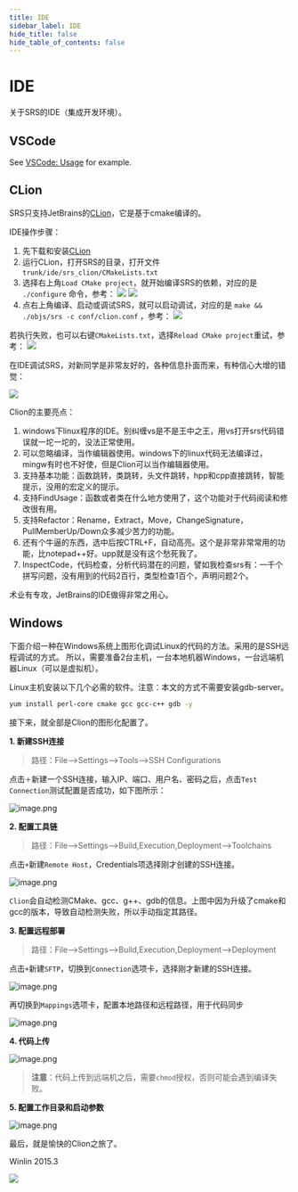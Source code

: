 ```yaml
---
title: IDE
sidebar_label: IDE
hide_title: false
hide_table_of_contents: false
---
```


# IDE

关于SRS的IDE（集成开发环境）。

## VSCode

See [VSCode: Usage](https://github.com/ossrs/srs/blob/develop/.vscode/README.md) for example.

## CLion

SRS只支持JetBrains的[CLion](http://www.jetbrains.com/clion/)，它是基于cmake编译的。

IDE操作步骤：

1. 先下载和安装[CLion](http://www.jetbrains.com/clion/)
1. 运行CLion，打开SRS的目录，打开文件 `trunk/ide/srs_clion/CMakeLists.txt`
2. 选择右上角`Load CMake project`，就开始编译SRS的依赖，对应的是 `./configure` 命令，参考： ![](/img/doc-integration-ide-001.png) ![](/img/doc-integration-ide-003.png)
3. 点右上角编译、启动或调试SRS，就可以启动调试，对应的是 `make && ./objs/srs -c conf/clion.conf` ，参考： ![](/img/doc-integration-ide-004.png)

若执行失败，也可以右键`CMakeLists.txt`，选择`Reload CMake project`重试，参考： ![](/img/doc-integration-ide-002.png)

在IDE调试SRS，对新同学是非常友好的，各种信息扑面而来，有种信心大增的错觉：

![](/img/doc-integration-ide-005.png)

Clion的主要亮点：

1. windows下linux程序的IDE。别纠缠vs是不是王中之王，用vs打开srs代码错误就一坨一坨的，没法正常使用。
2. 可以忽略编译，当作编辑器使用。windows下的linux代码无法编译过，mingw有时也不好使，但是Clion可以当作编辑器使用。
3. 支持基本功能：函数跳转，类跳转，头文件跳转，hpp和cpp直接跳转，智能提示，没用的宏定义的提示。
4. 支持FindUsage：函数或者类在什么地方使用了，这个功能对于代码阅读和修改很有用。
5. 支持Refactor：Rename，Extract，Move，ChangeSignature，PullMemberUp/Down众多减少苦力的功能。
6. 还有个牛逼的东西，选中后按CTRL+F，自动高亮。这个是非常非常常用的功能，比notepad++好。upp就是没有这个愁死我了。
7. InspectCode，代码检查，分析代码潜在的问题，譬如我检查srs有：一千个拼写问题，没有用到的代码2百行，类型检查1百个，声明问题2个。

术业有专攻，JetBrains的IDE做得非常之用心。

## Windows

下面介绍一种在Windows系统上图形化调试Linux的代码的方法。采用的是SSH远程调试的方式。 所以，需要准备2台主机，一台本地机器Windows，一台远端机器Linux（可以是虚拟机）。

Linux主机安装以下几个必需的软件。注意：本文的方式不需要安装gdb-server。

```bash
yum install perl-core cmake gcc gcc-c++ gdb -y
```

接下来，就全部是Clion的图形化配置了。

**1. 新建SSH连接**

> 路径：File-->Settings-->Tools-->SSH Configurations

点击`＋`新建一个SSH连接，输入IP、端口、用户名、密码之后，点击`Test Connection`测试配置是否成功，如下图所示：

![image.png](/img/doc-integration-ide-006.png)

**2. 配置工具链**

> 路径：File-->Settings-->Build,Execution,Deployment-->Toolchains

点击`+`新建`Remote Host`，Credentials项选择刚才创建的SSH连接。

![image.png](/img/doc-integration-ide-007.png)

`Clion`会自动检测CMake、gcc、g++、gdb的信息。上图中因为升级了cmake和gcc的版本，导致自动检测失败，所以手动指定其路径。

**3. 配置远程部署**

> 路径：File-->Settings-->Build,Execution,Deployment-->Deployment

点击`+`新建`SFTP`，切换到`Connection`选项卡，选择刚才新建的SSH连接。

![image.png](/img/doc-integration-ide-008.png)

再切换到`Mappings`选项卡，配置本地路径和远程路径，用于代码同步

![image.png](/img/doc-integration-ide-009.png)

**4. 代码上传**

![image.png](/img/doc-integration-ide-010.png)

> **注意**：代码上传到远端机之后，需要`chmod`授权，否则可能会遇到编译失败。

**5. 配置工作目录和启动参数**

![image.png](/img/doc-integration-ide-011.png)

最后，就是愉快的Clion之旅了。

Winlin 2015.3

![](https://ossrs.net/gif/v1/sls.gif?site=ossrs.net&path=/lts/doc/zh/v7/ide)


